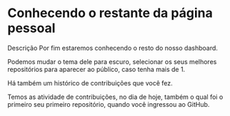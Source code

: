 # Conhecendo o restante da página pessoal



Descrição
Por fim estaremos conhecendo o resto do nosso dashboard.

Podemos mudar o tema dele para escuro, selecionar os seus melhores repositórios para aparecer ao público, caso tenha mais de 1.

Há também um histórico de contribuições que você fez.

Temos as atividade de contribuições, no dia de hoje, também o qual foi o primeiro seu primeiro repositório, quando você ingressou ao GitHub.